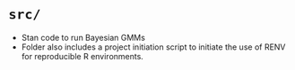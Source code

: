 # `src/`

* Stan code to run Bayesian GMMs
* Folder also includes a project initiation script to initiate the use of RENV for reproducible R environments.
